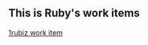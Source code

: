 ## This is Ruby's work items

[1rubiz work item](https://github.com/Cohort6-lab/Cohort-Front-End-Dev/issues/11)